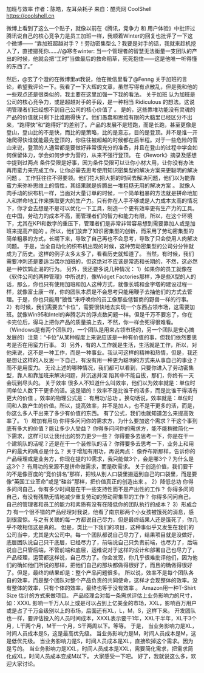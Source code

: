 加班与效率
作者：陈皓，左耳朵耗子
来自：酷壳网 CoolShell https://coolshell.cn

微博上看到了这么一个贴子，就像以前在《腾讯，竞争力 和 用户体验》中批评过腾讯说自己的核心竞争力是员工加班一样，我顺着Winter的回复也批评了一下这个微博——
“靠加班超越对手？！劳动密集型么？我要是对手的话，我就来趁机挖人了，直接摁死你……//@寒冬winter: 当一个管理者的智慧无法衡量一支团队的产出的时候，他就会把“工时”当做最后的救命稻草，死死抱住——这是他唯一听得懂的东西了。”

然后，@玄了个澄的在微博里at我说，他在微信里看了@Fenng 关于加班的言论，希望我评论一下。我看了一下大辉的文章，虽然写得有点散乱，但是我和他的一些观点还是很类似的，我主要在这里加强一下我的看法。
关于加班
认为加班是公司的核心竞争力，或是超越对手的手段，是一种相当 Ridiculous 的想法。这说明管理者们已经想不到自己公司的核心价值了 。
是的，这些靠堆功能没有灵魂的产品的价值就只剩下比谁跑得快了。他们愚蠢和思维有限的大脑里已经区分不出来，“跑得快”和“跑得好”的差别了。产品的发展不是短跑，而是长跑，甚至更像是登山，登山比的不是快，而比的是策略，比的是意志，目的是登顶。并不是谁一开始爬得快谁就能最先登顶的，你往往被超越的时候都在后半程。对于一些危险的雪山来说，登顶的人通常都是要做好非常很充分的准备，并且在登山的过程中学会如何保留体力，学会如何步步为营的，从来不强行登顶。
在《Rework》摘录及感想 中提到过两点
条件受限是好事，因为条件受限可以让你小材大用，让你没有办法再用蛮力来完成工作，让你必需去思考使用知识密集型的解决方案来更聪明的解决问题 。
工作狂往往不得要领。他们花大把大把的时间去解决问题，他们以为能靠蛮力来弥补思维上的惰性，其结果就是折腾出一堆粗糙无用的解决方案 。
就像人肉手动的织布机一样，当面对大量订单的时候，一个简单粗暴的方法就是拼命地加人和拼命地工作来换取更大的生产力。只有你在人手不够或是人力成本太高的情况下，你才会去想是不是可以优化一下工具，制造一个更有效率更有生产力的工具。
在中国，劳动力的成本不高，而管理者们的智力和能力有限，所以，在这个环境下，尤其在KPI和数字的重压下，管理者们是非常非常容易想到需要靠加人或是加班来提高产能的 。所以，他们放弃了知识密集型的创新，而采用了劳动密集型的简单粗暴的方式，长期下来，导致了自己再也不会思考，导致了只会使用人肉解决问题。
于是，当全自动化的织布机出现的时候，这种劳动密集型的公司分分钟就成为了历史。这样的例子太多太多了，看看历史就知道了。
当然，有时候，我们需要冲刺还是要适当偶尔加班的，但这绝对不应该是常态和长期的，不然，这必然是一种饮鸩止渴的行为。
另外，我还要多说几种情况：
1）如果你的员工就像在《软件公司的两种管理》中所说的，像Widget Factories那样，净是些X型的人的话，那么，你也只有使用加班和加人这种方式，就像长城和金字塔的建设过程一样，就像富士康一样，你的团队本质是不会思考只能用鞭子去抽他们的方式去管理。于是，你也只能用“狼性”来呼唤你的员工像那些低智商的野兽一样的行事。
2）有时候，我们需要去“卡位”，需要很快地去实现一个东西占领市场，这需要加班。就像Win95和Intel的奔腾芯片的浮点数问题一样。但是千万不要忘了，你在卡完位后，得马上把你产品的质量搞上去，不然，你一样会死得很难看。（Windows是有两个团队的，一个团队是用来占领市场的，另一个团队是安心搞发展的）注意：“卡位”从某种程度上来说应该是一种有价值的事，但我们依然要思考是否在用蛮力行事。
3）另外，有的人工作就是生活，生活就是工作，所以，对他来说，这不是一种工作，而是一种事业。我认可这样的精神和热情，但是，我还是想让这样的人反思一下自己，有没有用一种更为聪明的方式来从事自己的事业？而不是用蛮力。
无论上述的哪种情况，我们都可以看到，只要你进入了劳动密集型，靠人和靠加班来解决问题，并沉迷并深 陷其中不能自拔，那们，你终有一天会玩到尽头的。
关于效率
很多人不知道什么叫效率，他们以为效率就是：单位时间单位人数下干更多的活。这是错的！效率不是比谁干的活多，而是比谁干得活有更大的价值 。效率的物理公式是： 有用功/总功 。换句话说，效率就是：单位时间和人数产生的价值。所以，提高效率，并不是加人，也不是干更多的活，而是，你这么多人干出来了多少有价值的东西。
有了公式，我们也就知道怎么来提高效率了。
1）增加有用功
你得多问问你的需求方，为什么要加这个需求？干这个事到底有多大的价值？能让多少人受益？ 你得多问问你的需求方，能不能稍微简化一下需求，这样可以让我付出的努力更少一些？ 你得要多去思考一下，你是在干一个建筑队的活呢？还是在干一个装修队的活？ 你得要多去思考一下，业务上和用户的最大的痛点是什么？
关于增加有用功，再说两点：
像乔布斯那样，告诉你的产品经理或是业务方，你现在提的10需求，我只能做3个，会是哪3个？为什么是这3个？ 有用功的来源不是拼命做需求，而是砍需求。
关于创造价值，我们要干的不是像百度的“竞价排名”那样，把钱从别人口袋里搬运到自己的口袋里，而是要像“英国工业革命”或是“硅谷”那样，把价值真正的创造出来 。
2）降低总功
你得多问问自己，你有多少时间是在干一些支持性而不是产出性的工作？ 你得多问问自己，有没有残酷无情地减少重复劳动的劳动密集型的工作？ 你得多问问自己，自己的管理者和员工的能力和素质有没有在降低你的团队执行的成本？
3）形成合力
有一个很不错的产品经理对我说，他看了南京那两个小女孩被饿死的消息，感到很震惊。与之有关联的每一方都说自己尽力，但是最终结果人还是饿死了，你几乎不敢相信这是真的。
但是，类比一下我们的项目，这种事似乎又发生在我们的公司当中，尤其是大公司中。每一个团队都说自己尽力了，结果项目就是没做好，底层团队说自己只干底层，已经尽力了，前端说自己只负责前端，也尽力了，后端说自己只管后端，不管前端和底层，运维说对于这样的设计和部署自己也尽力了，产品经理，运营都这样说，自己尽力了。你会发现，你几乎很难批评他们，因为他们的确如他们所说的那样，把他们自己的那块都做得很好了，而且的确做得很好了。但是，最终的结果却是：整个产品问题很多。
所以说，效率不是每个团队各自的效率，而是整个团队对整个产品负责的共同使命，这样才会现整体的效率。没有整体的效率，只有个体的效率，最终也等于没有效率 。
Amazon用一种T-Shirt Size 估计的方式来做项目。
产品经理会对每一条需求评估上业务影响力的尺寸，如：XXXL 影响一千万人以上或是可以占到上亿美金的市场，XXL，影响百万用户或是占了千万金级别以上的市场，后面还有XL，L，M，S，这样下来。
开发团队也一样，要评估投入的人员时间成本，XXXL表示要干1年，XXL干半年，XL干3个月，L干两个月，M干一个月，S干两周以下。等等。
于是，
当业务影响力是XL，时间人员成本是S，这是最高优先级。 当业务影响力是M，时间人员成本是M，这是低优先级。 当业务影响力是S，时间人员成本是XL，直接砍掉这个需求。因为是亏的。 当业务影响力是XXL，时间人员成本是XXL，需要简化需求，把需求简化成XL，时间人员成本变成M以下。
大家感受一下吧。
好了，我就说这么多，欢迎大家讨论。